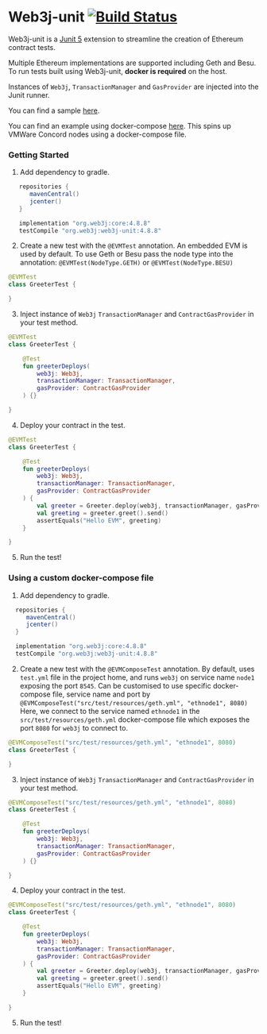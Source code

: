 # Web3j-unit [![Build Status](https://travis-ci.org/web3j/web3j-unit.svg?branch=master)](https://travis-ci.org/web3j/web3j-unit)

Web3j-unit is a [Junit 5](https://junit.org/junit5/docs/current/user-guide/) extension to streamline the creation of Ethereum contract tests.

Multiple Ethereum implementations are supported including Geth and Besu. To run tests built using Web3j-unit, **docker is required** on the host.

Instances of `Web3j`, `TransactionManager` and `GasProvider` are injected into the Junit runner.

You can find a sample [here](https://github.com/web3j/web3j-unitexample).

You can find an example using docker-compose [here](https://github.com/web3j/web3j-unit-docker-compose-example). This spins up VMWare Concord nodes using a docker-compose file. 

### Getting Started

1. Add dependency to gradle.

```groovy
   repositories {
      mavenCentral()
      jcenter()
   }

   implementation "org.web3j:core:4.8.8"
   testCompile "org.web3j:web3j-unit:4.8.8"
```

2. Create a new test with the `@EVMTest` annotation. An embedded EVM is used by default. To use Geth or Besu pass the node type into the annotation: `@EVMTest(NodeType.GETH)` or `@EVMTest(NodeType.BESU)`

```kotlin
@EVMTest
class GreeterTest {

}
```

3. Inject instance of `Web3j` `TransactionManager` and `ContractGasProvider` in your test method.

```kotlin
@EVMTest
class GreeterTest {

    @Test
    fun greeterDeploys(
        web3j: Web3j,
        transactionManager: TransactionManager,
        gasProvider: ContractGasProvider
    ) {}

}
```

4. Deploy your contract in the test.

```kotlin
@EVMTest
class GreeterTest {

    @Test
    fun greeterDeploys(
        web3j: Web3j,
        transactionManager: TransactionManager,
        gasProvider: ContractGasProvider
    ) {
        val greeter = Greeter.deploy(web3j, transactionManager, gasProvider, "Hello EVM").send()
        val greeting = greeter.greet().send()
        assertEquals("Hello EVM", greeting)
    }

}
```

5. Run the test!

### Using a custom docker-compose file

1. Add dependency to gradle.
   
```groovy
  repositories {
     mavenCentral()
     jcenter()
  }

  implementation "org.web3j:core:4.8.8"
  testCompile "org.web3j:web3j-unit:4.8.8"
```

2. Create a new test with the `@EVMComposeTest` annotation.
By default, uses `test.yml` file in the project home, and runs `web3j` on service name `node1` exposing the port `8545`. 
Can be customised to use specific docker-compose file, service name and port by `@EVMComposeTest("src/test/resources/geth.yml", "ethnode1", 8080)`
Here, we connect to the service named `ethnode1` in the `src/test/resources/geth.yml` docker-compose file which exposes the port `8080` for `web3j` to connect to. 

```kotlin
@EVMComposeTest("src/test/resources/geth.yml", "ethnode1", 8080)
class GreeterTest {

}
```

3. Inject instance of `Web3j` `TransactionManager` and `ContractGasProvider` in your test method.

```kotlin
@EVMComposeTest("src/test/resources/geth.yml", "ethnode1", 8080)
class GreeterTest {

    @Test
    fun greeterDeploys(
        web3j: Web3j,
        transactionManager: TransactionManager,
        gasProvider: ContractGasProvider
    ) {}

}
```

4. Deploy your contract in the test.

```kotlin
@EVMComposeTest("src/test/resources/geth.yml", "ethnode1", 8080)
class GreeterTest {

    @Test
    fun greeterDeploys(
        web3j: Web3j,
        transactionManager: TransactionManager,
        gasProvider: ContractGasProvider
    ) {
        val greeter = Greeter.deploy(web3j, transactionManager, gasProvider, "Hello EVM").send()
        val greeting = greeter.greet().send()
        assertEquals("Hello EVM", greeting)
    }

}
```

5. Run the test!

